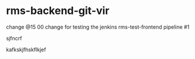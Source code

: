 # rms-backend-git-vir
change @15 00
change for testing the jenkins rms-test-frontend pipeline #1

sjfncrf

kafkskjfhskflkjef
